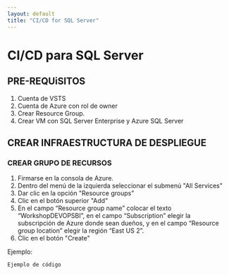 ```yaml
---
layout: default
title: "CI/CD for SQL Server"
---
```


# CI/CD para SQL Server

## PRE-REQUiSITOS

1.	Cuenta de VSTS
2.	Cuenta de Azure con rol de owner
3.	Crear Resource Group.
4.	Crear VM con SQL Server Enterprise y Azure SQL Server

## CREAR INFRAESTRUCTURA DE DESPLIEGUE

### CREAR GRUPO DE RECURSOS

1.	Firmarse en la consola de Azure.
2.	Dentro del menú de la izquierda seleccionar el submenú "All Services"   
3.	Dar clic en la opción "Resource groups"
4.	Clic en el botón superior "Add"
5.	En el campo “Resource group name” colocar el texto “WorkshopDEVOPSBI”, en el campo “Subscription” elegir la subscripción de Azure donde sean dueños, y en el campo “Resource group location” elegir la región “East US 2”.
6.	Clic en el botón "Create"  

Ejemplo:
```
Ejemplo de código
```
